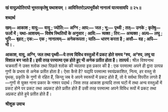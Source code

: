 **खं वायुज्र्योतिरापो भूस्तत्कृतेषु यथाशयम् ।** **आविस्तिरोऽल्पभूर्येको नानात्वं यात्यसावपि ॥ २५॥** 

**शब्दार्थ** 

**खम्—** **आकाश** **; वायु:—** **वायु** **; ज्योति:—** **अग्नि** **; आप:—** **जल** **; भू:—** **पृथ्वी** **; तत्—** **उनके** **; कृतेषु—** **फलों में** **; यथा-आशयम्—** **विशेष स्थितियों के अनुसार** **; आवि:—** **व्यक्त** **; तिर:—** **अव्यक्त** **; अल्प—** **लघु** **; भूरि—** **बृहत्** **; एक:—** **एक** **; नानात्वम्—** **अनेकरूपता** **; याति—** **धारण करता है** **; असौ—** **वह** **; अपि—** **भी।** **.** 

**आकाश, वायु, अग्नि, जल तथा पृथ्वी—ये तत्त्व विविध वस्तुओं में प्रकट होते समय ²श्य,** **अ²श्य, लघु या विशाल बन जाते हैं। इसी तरह परमात्मा एक होते हुए भी अनेक प्रतीत होता है।** **तात्पर्य :** श्रील विश्वनाथ चक्रवर्ती ने उक्त श्लोक तथा पिछले श्लोक की व्यालया इस प्रकार की है : एक परमात्मा अपने ही द्वारा उत्पन्न गुणों के प्रभाव से अनेक प्रतीत होता है। ऐसा कैसे है? यद्यपि परमात्मा स्वयंप्रकाशित, नित्य, हर वस्तु से पृथक्, प्रकृति के गुणों से रहित हैं, किन्तु जब वे अपने स्वरूपों में प्रकट होते हैं, तो वे सर्वथा विपरीत लगते हैं—गुणों से युक्त नाना प्रकार के नश्वर पदार्थ। जिस तरह आकाश इत्यादि तत्त्व घटों में तथा अन्य वस्तुओं में प्रकट होने पर प्रकट तथा अप्रकट होते प्रतीत होते हैं उसी तरह परमात्मा अपने विविध रूपों में प्रकट तथा अप्रकट होते हुये प्रतीत होते हैं।  

**श्रीशुक उवाच** 